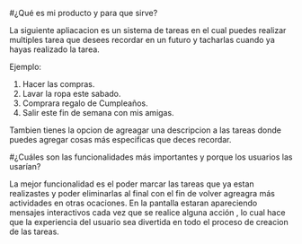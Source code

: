 #¿Qué es mi producto y para que sirve?

La siguiente apliacacion es un sistema de tareas en el cual puedes realizar multiples tarea que desees recordar en un futuro y tacharlas cuando ya hayas realizado la  tarea.


Ejemplo:

1. Hacer las compras.
2. Lavar la ropa este sabado.
3. Comprara regalo de Cumpleaños.
4. Salir este fin de semana con mis amigas.

Tambien tienes la opcion de agreagar una descripcion a las tareas donde puedes agregar cosas más especificas que deces recordar.


#¿Cuáles son las funcionalidades más importantes y porque los usuarios las usarían?

La mejor funcionalidad es el poder marcar las tareas que ya estan  realizastes y poder eliminarlas al final con el fin de volver  agreagra más actividades en otras ocaciones.
En la pantalla estaran apareciendo mensajes interactivos cada vez que se realice alguna acción , lo cual hace que la experiencia del usuario sea divertida en todo el proceso de creacion de las tareas.